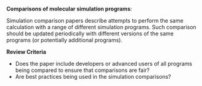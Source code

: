 **Comparisons of molecular simulation programs**: 

Simulation comparison papers describe attempts to perform the same
calculation with a range of different simulation programs.  Such
comparison should be updated periodically with different versions of
the same programs (or potentially additional programs).

**Review Criteria**

* Does the paper include developers or advanced users of all programs being compared to ensure that comparisons are fair? 
* Are best practices being used in the simulation comparisons?